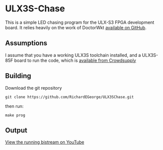 # ULX3S-Chase

This is a simple LED chasing program for the ULX-S3 FPGA development board. It relies heavily on the work of DoctorWkt [available on GitHub](https://github.com/DoctorWkt/ULX3S-Blinky/). 

## Assumptions

I assume that you have a working ULX3S toolchain installed, and a ULX3S-85F board to run the code, which is [available from Crowdsupply](https://www.crowdsupply.com/radiona/ulx3s)

## Building

Download the git repository 

```
git clone https://github.com/RichardEGeorge/ULX3SChase.git
```



then run:

```
make prog
```

## Output

[View the running bistream on YouTube](https://youtu.be/jKrnuig0PFI)
